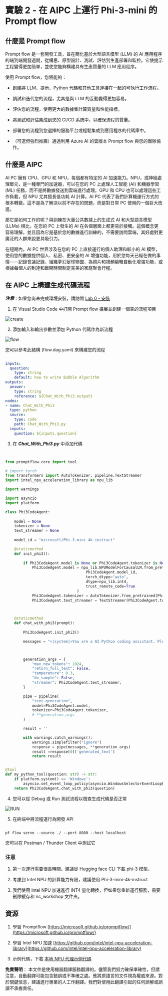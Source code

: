 # **實驗 2 - 在 AIPC 上運行 Phi-3-mini 的 Prompt flow**

## **什麼是 Prompt flow**

Prompt flow 是一套開發工具，旨在簡化基於大型語言模型 (LLM) 的 AI 應用程序的端到端開發週期，從構思、原型設計、測試、評估到生產部署和監控。它使提示工程變得更加簡單，並使您能夠構建具有生產質量的 LLM 應用程序。

使用 Prompt flow，您將能夠：

- 創建將 LLM、提示、Python 代碼和其他工具連接在一起的可執行工作流程。

- 調試和迭代您的流程，尤其是與 LLM 的互動變得更加容易。

- 評估您的流程，使用更大的數據集計算質量和性能指標。

- 將測試和評估集成到您的 CI/CD 系統中，以確保流程的質量。

- 部署您的流程到您選擇的服務平台或輕鬆集成到應用程序的代碼庫中。

- （可選但強烈推薦）通過利用 Azure AI 的雲版本 Prompt flow 與您的團隊協作。

## **什麼是 AIPC**

AI PC 擁有 CPU、GPU 和 NPU，每個都有特定的 AI 加速能力。NPU，或神經處理單元，是一種專門的加速器，可以在您的 PC 上處理人工智能 (AI) 和機器學習 (ML) 任務，而不是將數據發送到雲端進行處理。GPU 和 CPU 也可以處理這些工作負載，但 NPU 尤其擅長低功耗 AI 計算。AI PC 代表了我們計算機運行方式的根本轉變。這不是為了解決以前不存在的問題，而是對日常 PC 使用的一個巨大改進。

那它是如何工作的呢？與訓練在大量公共數據上的生成式 AI 和大型語言模型 (LLMs) 相比，在您的 PC 上發生的 AI 在各個層面上都更易於接觸。這個概念更容易理解，並且因為它是基於您的數據進行訓練的，不需要訪問雲端，其好處對更廣泛的人群來說更具吸引力。

在短期內，AI PC 世界涉及在您的 PC 上直接運行的個人助理和較小的 AI 模型，使用您的數據提供個人、私密、更安全的 AI 增強功能，用於您每天已經在做的事情——記錄會議記錄、組織夢幻足球聯盟、為照片和視頻編輯自動化增強功能，或根據每個人的到達和離開時間制定完美的家庭聚會行程。

## **在 AIPC 上構建生成代碼流程**

***注意***：如果您尚未完成環境安裝，請訪問 [Lab 0 - 安裝](./01.Installations.md)

1. 在 Visual Studio Code 中打開 Prompt flow 擴展並創建一個空的流程項目

![create](../../../../../../../translated_images/pf_create.626fd367cf0ac7981e0731fdfc70fa46df0826f9eaf57c22f07908817ede14d3.tw.png)

2. 添加輸入和輸出參數並添加 Python 代碼作為新流程

![flow](../../../../../../../translated_images/pf_flow.f2d64298a737b204ec7b33604538c97d4fffe9e07e74bad1c162e88e026d3dfa.tw.png)

您可以參考此結構 (flow.dag.yaml) 來構建您的流程

```yaml

inputs:
  question:
    type: string
    default: how to write Bubble Algorithm
outputs:
  answer:
    type: string
    reference: ${Chat_With_Phi3.output}
nodes:
- name: Chat_With_Phi3
  type: python
  source:
    type: code
    path: Chat_With_Phi3.py
  inputs:
    question: ${inputs.question}


```

3. 在 ***Chat_With_Phi3.py*** 中添加代碼

```python


from promptflow.core import tool

# import torch
from transformers import AutoTokenizer, pipeline,TextStreamer
import intel_npu_acceleration_library as npu_lib

import warnings

import asyncio
import platform

class Phi3CodeAgent:
    
    model = None
    tokenizer = None
    text_streamer = None
    
    model_id = "microsoft/Phi-3-mini-4k-instruct"

    @staticmethod
    def init_phi3():
        
        if Phi3CodeAgent.model is None or Phi3CodeAgent.tokenizer is None or Phi3CodeAgent.text_streamer is None:
            Phi3CodeAgent.model = npu_lib.NPUModelForCausalLM.from_pretrained(
                                    Phi3CodeAgent.model_id,
                                    torch_dtype="auto",
                                    dtype=npu_lib.int4,
                                    trust_remote_code=True
                                )
            Phi3CodeAgent.tokenizer = AutoTokenizer.from_pretrained(Phi3CodeAgent.model_id)
            Phi3CodeAgent.text_streamer = TextStreamer(Phi3CodeAgent.tokenizer, skip_prompt=True)

    

    @staticmethod
    def chat_with_phi3(prompt):
        
        Phi3CodeAgent.init_phi3()

        messages = "<|system|>You are a AI Python coding assistant. Please help me to generate code in Python.The answer only genertated Python code, but any comments and instructions do not need to be generated<|end|><|user|>" + prompt +"<|end|><|assistant|>"



        generation_args = {
            "max_new_tokens": 1024,
            "return_full_text": False,
            "temperature": 0.3,
            "do_sample": False,
            "streamer": Phi3CodeAgent.text_streamer,
        }

        pipe = pipeline(
            "text-generation",
            model=Phi3CodeAgent.model,
            tokenizer=Phi3CodeAgent.tokenizer,
            # **generation_args
        )

        result = ''

        with warnings.catch_warnings():
            warnings.simplefilter("ignore")
            response = pipe(messages, **generation_args)
            result =response[0]['generated_text']
            return result


@tool
def my_python_tool(question: str) -> str:
    if platform.system() == 'Windows':
        asyncio.set_event_loop_policy(asyncio.WindowsSelectorEventLoopPolicy())
    return Phi3CodeAgent.chat_with_phi3(question)


```

4. 您可以從 Debug 或 Run 測試流程以檢查生成代碼是否正常

![RUN](../../../../../../../translated_images/pf_run.57c3f9e7e7052ff85850b8f06648c7d5b4d2ac9f4796381fd8d29b1a41e1f705.tw.png)

5. 在終端中將流程運行為開發 API

```

pf flow serve --source ./ --port 8080 --host localhost   

```

您可以在 Postman / Thunder Client 中測試它

### **注意**

1. 第一次運行需要很長時間。建議從 Hugging face CLI 下載 phi-3 模型。

2. 考慮到 Intel NPU 的計算能力有限，建議使用 Phi-3-mini-4k-instruct

3. 我們使用 Intel NPU 加速進行 INT4 量化轉換，但如果您重新運行服務，需要刪除緩存和 nc_workshop 文件夾。

## **資源**

1. 學習 Promptflow [https://microsoft.github.io/promptflow/](https://microsoft.github.io/promptflow/)

2. 學習 Intel NPU 加速 [https://github.com/intel/intel-npu-acceleration-library](https://github.com/intel/intel-npu-acceleration-library)

3. 示例代碼，下載 [本地 NPU 代理示例代碼](../../../../../../../code/07.Lab/01/AIPC/local-npu-agent)

**免責聲明**：
本文件是使用機器翻譯服務翻譯的。儘管我們努力確保準確性，但請注意，自動翻譯可能包含錯誤或不準確之處。應將原語言的文件視為權威來源。對於關鍵信息，建議進行專業的人工作翻譯。我們對使用此翻譯引起的任何誤解或誤讀不承擔責任。